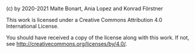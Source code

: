 (c) by 2020-2021 Malte Bonart, Ania Lopez and Konrad Förstner

This work is licensed under a Creative Commons Attribution 4.0
International License.

You should have received a copy of the license along with this work.
If not, see <http://creativecommons.org/licenses/by/4.0/>.
